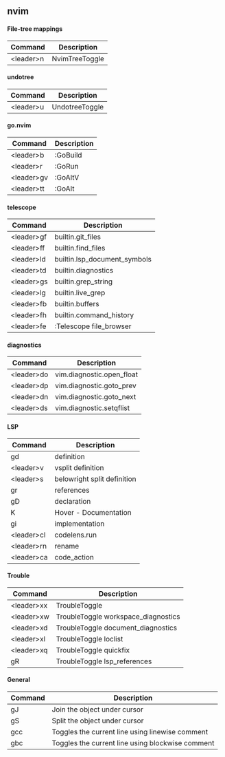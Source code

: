## nvim
#### File-tree mappings
| Command | Description |
| --- | --- |
|\<leader\>n|NvimTreeToggle|

#### undotree
| Command | Description |
| --- | --- |
|\<leader\>u|UndotreeToggle|

#### go.nvim
| Command | Description |
| --- | --- |
|\<leader\>b|:GoBuild|
|\<leader\>r|:GoRun|
|\<leader\>gv|:GoAltV|
|\<leader\>tt|:GoAlt|

#### telescope
| Command | Description |
| --- | --- |
|\<leader\>gf|builtin.git_files|
|\<leader\>ff|builtin.find_files|
|\<leader\>ld|builtin.lsp_document_symbols|
|\<leader\>td|builtin.diagnostics|
|\<leader\>gs|builtin.grep_string|
|\<leader\>lg|builtin.live_grep|
|\<leader\>fb|builtin.buffers|
|\<leader\>fh|builtin.command_history|
|\<leader\>fe|:Telescope file_browser|

#### diagnostics
| Command | Description |
| --- | --- |
|\<leader\>do|vim.diagnostic.open_float|
|\<leader\>dp|vim.diagnostic.goto_prev|
|\<leader\>dn|vim.diagnostic.goto_next|
|\<leader\>ds|vim.diagnostic.setqflist|

#### LSP
| Command | Description |
| --- | --- |
|gd|definition|
|\<leader\>v|vsplit definition|
|\<leader\>s|belowright split definition|
|gr|references|
|gD|declaration|
|K|Hover - Documentation|
|gi|implementation|
|\<leader\>cl|codelens.run|
|\<leader\>rn|rename|
|\<leader\>ca|code_action|

#### Trouble
| Command | Description |
| --- | --- |
|\<leader\>xx|TroubleToggle|
|\<leader\>xw|TroubleToggle workspace_diagnostics|
|\<leader\>xd|TroubleToggle document_diagnostics|
|\<leader\>xl|TroubleToggle loclist|
|\<leader\>xq|TroubleToggle quickfix|
|gR|TroubleToggle lsp_references|

#### General
| Command | Description |
| --- | --- |
|gJ|Join the object under cursor|
|gS|Split the object under cursor|
|gcc|Toggles the current line using linewise comment|
|gbc|Toggles the current line using blockwise comment|

